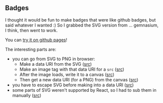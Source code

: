 ## Badges

I thought it would be fun to make badges that were like github badges, but said whatever I wanted :) So I grabbed the SVG version from ... gemnasium, I think, then went to work.

You can [try it on github pages](http://rmosolgo.github.io/react-badges/)!

The interesting parts are:

- you can go from SVG to PNG in browser:
  - Make a data URI from the SVG ([src](https://github.com/rmosolgo/react-badges/blob/master/index.html#L40))
  - Make an image tag with that data URI for a `src` ([src](https://github.com/rmosolgo/react-badges/blob/master/index.html#L40-L43))
  - After the image loads, write it to a canvas ([src](https://github.com/rmosolgo/react-badges/blob/master/index.html#L48-L49))
  - Then get a new data URI (for a PNG) from the canvas ([src](https://github.com/rmosolgo/react-badges/blob/master/index.html#L50))
- you have to escape SVG before making into a data URI ([src](https://github.com/rmosolgo/react-badges/blob/master/index.html#L8))
- some parts of SVG weren't supported by React, so I had to sub them in manually ([src](https://github.com/rmosolgo/react-badges/blob/master/index.html#L37-L39))
